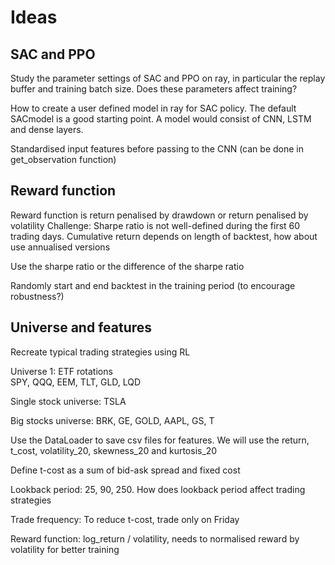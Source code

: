 # Ideas 

## SAC and PPO 
Study the parameter settings of SAC and PPO on ray, in particular the replay buffer and training batch size. Does these parameters affect training?

How to create a user defined model in ray for SAC policy. The default SACmodel is a good starting point.
A model would consist of CNN, LSTM and dense layers. 

Standardised input features before passing to the CNN (can be done in get_observation function)

## Reward function 
Reward function is return penalised by drawdown or return penalised by volatility
Challenge: Sharpe ratio is not well-defined during the first 60 trading days. 
Cumulative return depends on length of backtest, how about use annualised versions 

Use the sharpe ratio or the difference of the sharpe ratio

Randomly start and end backtest in the training period (to encourage robustness?)


## Universe and features

Recreate typical trading strategies using RL 

Universe 1: ETF rotations   
SPY, QQQ, EEM, TLT, GLD, LQD

Single stock universe: TSLA 

Big stocks universe: BRK, GE, GOLD, AAPL, GS, T 

Use the DataLoader to save csv files for features. We will use the return, t_cost, volatility_20, skewness_20 and kurtosis_20 

Define t-cost as a sum of bid-ask spread and fixed cost 

Lookback period: 25, 90, 250. How does lookback period affect trading strategies 

Trade frequency: To reduce t-cost, trade only on Friday

Reward function: log_return / volatility, needs to normalised reward by volatility for better training 





